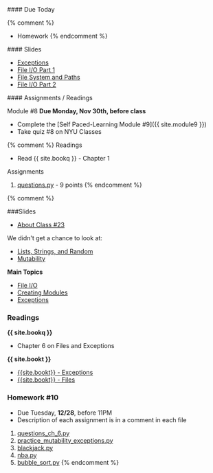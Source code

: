<article class="due" markdown="block">
#### Due Today

{% comment %}
* Homework
{% endcomment %}

</article>

<article class="slides" markdown="block">
#### Slides

* [Exceptions](classes/23/exceptions.html)
* [File I/O Part 1](classes/23/files.html)
* [File System and Paths](classes/23/paths.html)
* [File I/O Part 2](classes/23/files-review.html)

</article>

<article class="assignments" markdown="block">
#### Assignments / Readings		

Module #8 __Due Monday, Nov 30th, before class__

* Complete the [Self Paced-Learning Module #9]({{ site.module9 }})
* Take quiz #8 on NYU Classes

{% comment %}
Readings

* Read {{ site.bookq }} - Chapter 1

Assignments 

1. [questions.py](homework/hw01/questions.py) - 9 points
{% endcomment %}
</article>

{% comment %}
<a name="class23"></a>

###Slides

* [About Class #23](classes/23/meta.html)


We didn't get a chance to look at: 

* [Lists, Strings, and Random](classes/20/lists_strings_random.html)
* [Mutability](classes/20/mutability.html)

__Main Topics__

* [File I/O](classes/23/files.html)
* [Creating Modules](classes/23/modules.html)
* [Exceptions](classes/23/exceptions.html)

<!--
__Optional__

* [Iterating With Indexes](classes/23/iterating_with_indexes.html)
* [Nested Loops, Nested Lists](classes/23/nested_loops.html)
* [List Comprehensions](classes/23/list_comprehensions.html)
-->

### Readings

__{{ site.bookq }}__

* Chapter 6 on Files and Exceptions

__{{ site.bookt }}__

* [{{site.bookt}} - Exceptions](http://www.openbookproject.net/thinkcs/python/english3e/exceptions.html)
* [{{site.bookt}} - Files](http://www.openbookproject.net/thinkcs/python/english3e/files.html)

<a name="homework10"></a>


### Homework #10

* Due Tuesday, __12/28__, before 11PM 
* Description of each assignment is in a comment in each file

1. [questions_ch_6.py](homework/hw10/questions_ch_6.py)
2. [practice_mutability_exceptions.py](homework/hw10/practice_mutability_exceptions.py)
3. [blackjack.py](homework/hw10/blackjack.py)
4. [nba.py](homework/hw10/nba.py)
5. [bubble_sort.py](homework/hw10/bubble_sort.py)
{% endcomment %}
